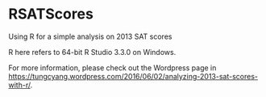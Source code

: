 # RSATScores
Using R for a simple analysis on 2013 SAT scores

R here refers to 64-bit R Studio 3.3.0 on Windows.

For more information, please check out the Wordpress page in https://tungcyang.wordpress.com/2016/06/02/analyzing-2013-sat-scores-with-r/.

